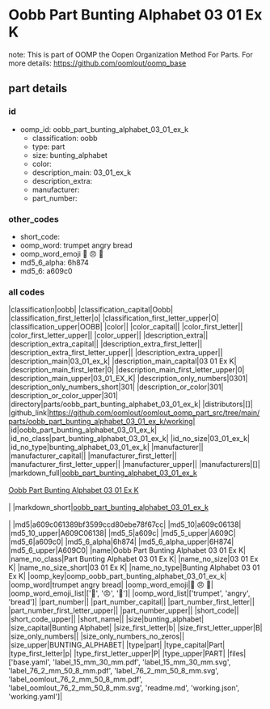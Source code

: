 # Oobb Part Bunting Alphabet 03 01 Ex K  

note: This is part of OOMP the Oopen Organization Method For Parts. For more details: https://github.com/oomlout/oomp_base

##  part details





### id
* oomp_id: oobb_part_bunting_alphabet_03_01_ex_k
  * classification: oobb
  * type: part
  * size: bunting_alphabet
  * color: 
  * description_main: 03_01_ex_k
  * description_extra: 
  * manufacturer: 
  * part_number: 

### other_codes
* short_code: 
* oomp_word: trumpet angry bread
* oomp_word_emoji :trumpet: :angry: :bread:
* md5_6_alpha: 6h874
* md5_6: a609c0

### all codes 
|classification|oobb|
|classification_capital|Oobb|
|classification_first_letter|o|
|classification_first_letter_upper|O|
|classification_upper|OOBB|
|color||
|color_capital||
|color_first_letter||
|color_first_letter_upper||
|color_upper||
|description_extra||
|description_extra_capital||
|description_extra_first_letter||
|description_extra_first_letter_upper||
|description_extra_upper||
|description_main|03_01_ex_k|
|description_main_capital|03 01 Ex K|
|description_main_first_letter|0|
|description_main_first_letter_upper|0|
|description_main_upper|03_01_EX_K|
|description_only_numbers|0301|
|description_only_numbers_short|301|
|description_or_color|301|
|description_or_color_upper|301|
|directory|parts/oobb_part_bunting_alphabet_03_01_ex_k|
|distributors|[]|
|github_link|https://github.com/oomlout/oomlout_oomp_part_src/tree/main/parts/oobb_part_bunting_alphabet_03_01_ex_k/working|
|id|oobb_part_bunting_alphabet_03_01_ex_k|
|id_no_class|part_bunting_alphabet_03_01_ex_k|
|id_no_size|03_01_ex_k|
|id_no_type|bunting_alphabet_03_01_ex_k|
|manufacturer||
|manufacturer_capital||
|manufacturer_first_letter||
|manufacturer_first_letter_upper||
|manufacturer_upper||
|manufacturers|[]|
|markdown_full|[oobb_part_bunting_alphabet_03_01_ex_k](https://github.com/oomlout/oomlout_oomp_part_src/tree/main/parts/oobb_part_bunting_alphabet_03_01_ex_k/working)<br>[](https://github.com/oomlout/oomlout_oomp_part_src/tree/main/parts/oobb_part_bunting_alphabet_03_01_ex_k/working)<br>[Oobb Part Bunting Alphabet 03 01 Ex K](https://github.com/oomlout/oomlout_oomp_part_src/tree/main/parts/oobb_part_bunting_alphabet_03_01_ex_k/working)<br><br>|
|markdown_short|[oobb_part_bunting_alphabet_03_01_ex_k](https://github.com/oomlout/oomlout_oomp_part_src/tree/main/parts/oobb_part_bunting_alphabet_03_01_ex_k/working)<br><br>|
|md5|a609c061389bf3599ccd80ebe78f67cc|
|md5_10|a609c06138|
|md5_10_upper|A609C06138|
|md5_5|a609c|
|md5_5_upper|A609C|
|md5_6|a609c0|
|md5_6_alpha|6h874|
|md5_6_alpha_upper|6H874|
|md5_6_upper|A609C0|
|name|Oobb Part Bunting Alphabet 03 01 Ex K|
|name_no_class|Part Bunting Alphabet 03 01 Ex K|
|name_no_size|03 01 Ex K|
|name_no_size_short|03 01 Ex K|
|name_no_type|Bunting Alphabet 03 01 Ex K|
|oomp_key|oomp_oobb_part_bunting_alphabet_03_01_ex_k|
|oomp_word|trumpet angry bread|
|oomp_word_emoji|:trumpet: :angry: :bread:|
|oomp_word_emoji_list|[':trumpet:', ':angry:', ':bread:']|
|oomp_word_list|['trumpet', 'angry', 'bread']|
|part_number||
|part_number_capital||
|part_number_first_letter||
|part_number_first_letter_upper||
|part_number_upper||
|short_code||
|short_code_upper||
|short_name||
|size|bunting_alphabet|
|size_capital|Bunting Alphabet|
|size_first_letter|b|
|size_first_letter_upper|B|
|size_only_numbers||
|size_only_numbers_no_zeros||
|size_upper|BUNTING_ALPHABET|
|type|part|
|type_capital|Part|
|type_first_letter|p|
|type_first_letter_upper|P|
|type_upper|PART|
|files|['base.yaml', 'label_15_mm_30_mm.pdf', 'label_15_mm_30_mm.svg', 'label_76_2_mm_50_8_mm.pdf', 'label_76_2_mm_50_8_mm.svg', 'label_oomlout_76_2_mm_50_8_mm.pdf', 'label_oomlout_76_2_mm_50_8_mm.svg', 'readme.md', 'working.json', 'working.yaml']|
